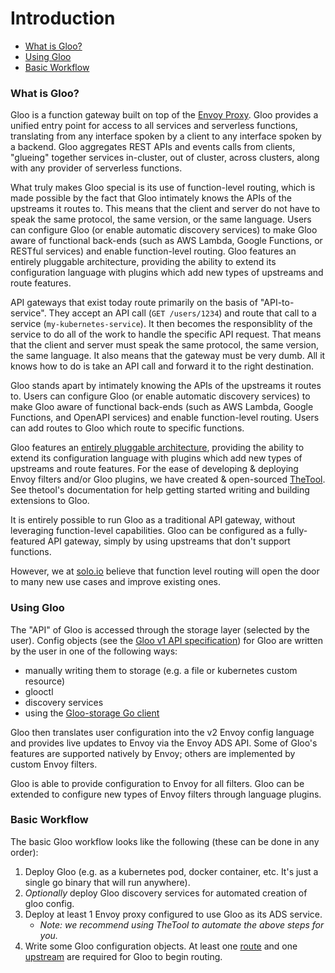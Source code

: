 # Introduction

- [What is Gloo?](#what-is-gloo)
- [Using Gloo](#using-gloo)
- [Basic Workflow](#basic-workflow)





<a name="What is Gloo?"></a>

### What is Gloo?


Gloo is a function gateway built on top of the [Envoy Proxy](https://www.Envoyproxy.io). Gloo provides a unified entry point
for access to all services and serverless functions, translating from any interface spoken by a client to any interface
spoken by a backend. Gloo aggregates REST APIs and events calls from clients, "glueing" together services in-cluster, 
out of cluster, across clusters, along with any provider of serverless functions.


What truly makes Gloo special is its use of function-level routing, which is made possible by the fact that Gloo
intimately knows the APIs of the upstreams it routes to. This means that the client and server do not have to speak the
same protocol, the same version, or the same language. Users can configure Gloo (or enable automatic discovery services) 
to make Gloo aware of functional back-ends (such as AWS Lambda, Google Functions, or RESTful services) 
and enable function-level routing. Gloo features an entirely pluggable architecture, providing the ability to extend 
its configuration language with plugins which add new types of upstreams and route features. 


API gateways that exist today route primarily on the basis of "API-to-service". They accept an API call (`GET /users/1234`) 
and route that call to a service (`my-kubernetes-service`). It then becomes the responsiblity of the service to do all 
of the work to handle the specific API request. That means that the client and server must speak the same protocol, the 
same version, the same language. It also means that the gateway must be very dumb. All it knows how to do is take an API 
call and forward it to the right destination. 


Gloo stands apart by intimately knowing the APIs of the upstreams it routes to. Users can configure Gloo 
(or enable automatic discovery services<!--(TODO)-->) to make Gloo aware of functional back-ends (such as AWS Lambda, Google 
Functions, and OpenAPI services) and enable function-level routing. Users can add routes to Gloo which route
to specific functions. 


Gloo features an [entirely pluggable architecture](architecture.md), providing the ability to extend its configuration language with 
plugins<!--(TODO)--> which add new types of upstreams and route features. For the ease of developing & deploying Envoy filters and/or 
Gloo plugins, we have created & open-sourced [TheTool](https://github.com/solo-io/thetool). See thetool's documentation<!--(TODO)--> 
for help getting started writing and building extensions to Gloo. 


It is entirely possible to run Gloo as a traditional API gateway, without leveraging function-level capabilities. Gloo
can be configured as a fully-featured<!--(TODO)--> API gateway, simply by using upstreams that don't support functions.


However, we at [solo.io](solo.io) believe that function level routing will open the door to many new use cases and improve
existing ones. <!--(TODO)-->





<a name="Using Gloo"></a>

### Using Gloo



The "API" of Gloo is accessed through the storage layer (selected by the user). Config objects 
(see the [Gloo v1 API specification](../v1/virtualservice.md)) for Gloo are written by the user in one of the following ways:

- manually writing them to storage (e.g. a file or kubernetes custom resource)
- glooctl <!--(TODO)-->
- discovery services <!--(TODO)-->
- using the [Gloo-storage Go client](https://github.com/solo-io/gloo/pkg/storage) 

Gloo then translates user configuration into the v2 Envoy config language and provides live updates to Envoy via the 
Envoy ADS API. Some of Gloo's features are supported natively by Envoy; others are implemented by custom Envoy filters<!--(TODO)-->.

Gloo is able to provide configuration to Envoy for all filters. Gloo can be extended to configure new types of Envoy filters
through language plugins<!--(TODO)-->. 





<a name="Basic Workflow"></a>

### Basic Workflow

The basic Gloo workflow looks like the following (these can be done in any order):

1. Deploy Gloo (e.g. as a kubernetes pod, docker container, etc. It's just a single go binary that will run anywhere).
2. *Optionally* deploy Gloo discovery services<!--(TODO)--> for automated creation of gloo config.
2. Deploy at least 1 Envoy proxy configured to use Gloo as its ADS service<!--(TODO)-->.
    * *Note: we recommend using TheTool<!--(TODO)--> to automate the above steps for you.*
3. Write some Gloo configuration objects<!--(TODO)-->. At least one [route](../v1/virtualservice.md#Route) and one
[upstream](../v1/upstream.md) are required for Gloo to begin routing.
